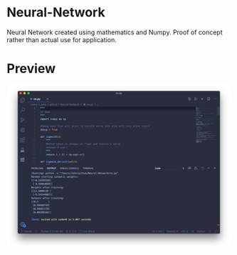 # Neural-Network
Neural Network created using mathematics and Numpy. Proof of concept rather than actual use for application.

# Preview
![screenshot](nn.png)
